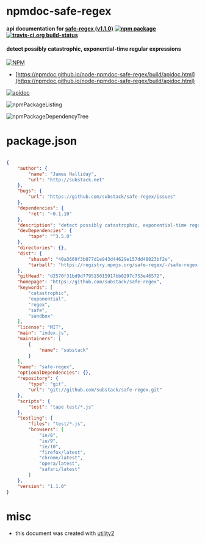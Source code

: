 # npmdoc-safe-regex

#### api documentation for  [safe-regex (v1.1.0)](https://github.com/substack/safe-regex)  [![npm package](https://img.shields.io/npm/v/npmdoc-safe-regex.svg?style=flat-square)](https://www.npmjs.org/package/npmdoc-safe-regex) [![travis-ci.org build-status](https://api.travis-ci.org/npmdoc/node-npmdoc-safe-regex.svg)](https://travis-ci.org/npmdoc/node-npmdoc-safe-regex)

#### detect possibly catastrophic, exponential-time regular expressions

[![NPM](https://nodei.co/npm/safe-regex.png?downloads=true&downloadRank=true&stars=true)](https://www.npmjs.com/package/safe-regex)

- [https://npmdoc.github.io/node-npmdoc-safe-regex/build/apidoc.html](https://npmdoc.github.io/node-npmdoc-safe-regex/build/apidoc.html)

[![apidoc](https://npmdoc.github.io/node-npmdoc-safe-regex/build/screenCapture.buildCi.browser.%252Ftmp%252Fbuild%252Fapidoc.html.png)](https://npmdoc.github.io/node-npmdoc-safe-regex/build/apidoc.html)

![npmPackageListing](https://npmdoc.github.io/node-npmdoc-safe-regex/build/screenCapture.npmPackageListing.svg)

![npmPackageDependencyTree](https://npmdoc.github.io/node-npmdoc-safe-regex/build/screenCapture.npmPackageDependencyTree.svg)



# package.json

```json

{
    "author": {
        "name": "James Halliday",
        "url": "http://substack.net"
    },
    "bugs": {
        "url": "https://github.com/substack/safe-regex/issues"
    },
    "dependencies": {
        "ret": "~0.1.10"
    },
    "description": "detect possibly catastrophic, exponential-time regular expressions",
    "devDependencies": {
        "tape": "^3.5.0"
    },
    "directories": {},
    "dist": {
        "shasum": "40a3669f3b077d1e943d44629e157dd48023bf2e",
        "tarball": "https://registry.npmjs.org/safe-regex/-/safe-regex-1.1.0.tgz"
    },
    "gitHead": "d2570f31bd9d779515015917bb8297c753e46572",
    "homepage": "https://github.com/substack/safe-regex",
    "keywords": [
        "catastrophic",
        "exponential",
        "regex",
        "safe",
        "sandbox"
    ],
    "license": "MIT",
    "main": "index.js",
    "maintainers": [
        {
            "name": "substack"
        }
    ],
    "name": "safe-regex",
    "optionalDependencies": {},
    "repository": {
        "type": "git",
        "url": "git://github.com/substack/safe-regex.git"
    },
    "scripts": {
        "test": "tape test/*.js"
    },
    "testling": {
        "files": "test/*.js",
        "browsers": [
            "ie/8",
            "ie/9",
            "ie/10",
            "firefox/latest",
            "chrome/latest",
            "opera/latest",
            "safari/latest"
        ]
    },
    "version": "1.1.0"
}
```



# misc
- this document was created with [utility2](https://github.com/kaizhu256/node-utility2)
